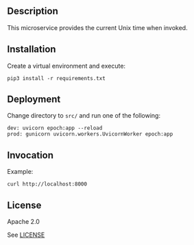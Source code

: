 ## Description

This microservice provides the current Unix time when invoked.

## Installation

Create a virtual environment and execute:
```
pip3 install -r requirements.txt
```

## Deployment
Change directory to `src/` and run one of the following:

```
dev: uvicorn epoch:app --reload
prod: gunicorn uvicorn.workers.UvicornWorker epoch:app
```

## Invocation

Example:
```
curl http://localhost:8000
```

## License
Apache 2.0

See [LICENSE](LICENSE)